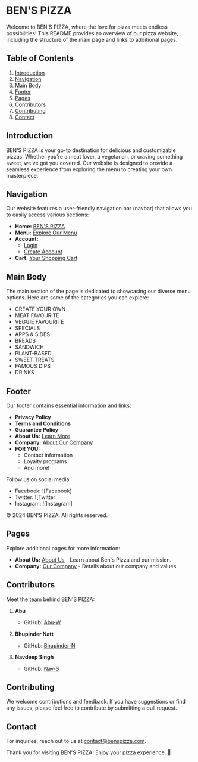 # BEN'S PIZZA

Welcome to BEN'S PIZZA, where the love for pizza meets endless possibilities! This README provides an overview of our pizza website, including the structure of the main page and links to additional pages.

## Table of Contents
1. [Introduction](#introduction)
2. [Navigation](#navigation)
3. [Main Body](#main-body)
4. [Footer](#footer)
5. [Pages](#pages)
6. [Contributors](#contributors)
7. [Contributing](#contributing)
8. [Contact](#contact)

## Introduction
BEN'S PIZZA is your go-to destination for delicious and customizable pizzas. Whether you're a meat lover, a vegetarian, or craving something sweet, we've got you covered. Our website is designed to provide a seamless experience from exploring the menu to creating your own masterpiece.

## Navigation
Our website features a user-friendly navigation bar (navbar) that allows you to easily access various sections:

- **Home:** [BEN'S PIZZA](Index.html)
- **Menu:** [Explore Our Menu](menu.html)
- **Account:** 
  - [Login](login.html)
  - [Create Account](createaccount.html)
- **Cart:** [Your Shopping Cart](cart.html)

## Main Body
The main section of the page is dedicated to showcasing our diverse menu options. Here are some of the categories you can explore:

- CREATE YOUR OWN
- MEAT FAVOURITE
- VEGGIE FAVOURITE
- SPECIALS
- APPS & SIDES
- BREADS
- SANDWICH
- PLANT-BASED
- SWEET TREATS
- FAMOUS DIPS
- DRINKS

## Footer
Our footer contains essential information and links:

- **Privacy Policy**
- **Terms and Conditions**
- **Guarantee Policy**
- **About Us:** [Learn More](aboutus.html)
- **Company:** [About Our Company](aboutcompany.html)
- **FOR YOU:**
  - Contact information
  - Loyalty programs
  - And more!

Follow us on social media:
- Facebook: ![Facebook]
- Twitter: ![Twitter
- Instagram: ![Instagram]

&copy; 2024 BEN'S PIZZA. All rights reserved.

## Pages
Explore additional pages for more information:

- **About Us:** [About Us](aboutus.html) - Learn about Ben's Pizza and our mission.
- **Company:** [Our Company](aboutcompany.html) - Details about our company and values.

## Contributors
Meet the team behind BEN'S PIZZA:

1. **Abu**
   - GitHub: [Abu-W](https://github.com/Abubakar-Warraich)

2. **Bhupinder Natt**
   - GitHub: [Bhupinder-N](https://github.com/bhupindernatt)

3. **Navdeep Singh**
   - GitHub: [Nav-S](https://github.com/Navdeepannu/)

## Contributing
We welcome contributions and feedback. If you have suggestions or find any issues, please feel free to contribute by submitting a pull request.

## Contact
For inquiries, reach out to us at [contact@benspizza.com](mailto:contact@benspizza.com).

Thank you for visiting BEN'S PIZZA! Enjoy your pizza experience. 🍕
